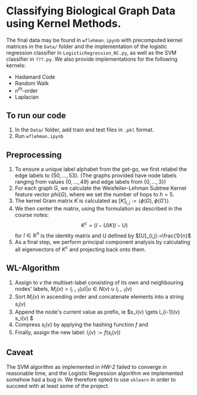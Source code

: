 # Classifying Biological Graph Data using Kernel Methods.

The final data may be found in `wflehman.ipynb` with precomputed kernel matrices in the `Data/` folder and the implementation of the logistic regression classifier 
in `LogisticRegression_NC.py`, as well as the SVM classifier in `???.py`.
We also provide implementations for the following kernels:
- Hadamard Code
- Random Walk
- $n^{th}$-order 
- Laplacian

## To run our code
1. In the `Data/` folder, add train and test files in `.pkl` format.
2. Run `wflehman.ipynb`

## Preprocessing
1. To ensure a unique label alphabet from the get-go, we first relabel the edge labels to $\{50, \dots, 53\}$. (The graphs provided have node labels ranging from values $\{0,\dots, 49\}$ and edge labels from $\{0,\dots, 3\}$)
2. For each graph $G$, we calculate the Weisfeiler-Lehman Subtree Kernel feature vector $phi(G)$, where we set the number of hops to $h=5$. 
3. The kernel Gram matrix $K$ is calculated as $[K]_{i,j}:=\langle{\phi(G),\phi(G')}\rangle$.
4. We then center the matrix, using the formulation as described in the course notes:
$$K^{c} = (I-U)K(I-U)$$ for $I\in\mathbb{R}^n$ is the identity matrix and U defined by $[U]_{i,j}:=\frac{1}{n}$
5. As a final step, we perform principal component analysis by calculating all eigenvectors of $K^c$ and projecting back onto them.

## WL-Algorithm
1. Assign to $v$ the multiset-label consisting of its own and neighbouring nodes' labels, $M_i(v) = {l_{i-1}(u) | u \in N(v)} \cup {l_{i-1}(v)}$
2. Sort $M_i(v)$ in ascending order and concatenate elements into a string $s_i(v)$
3. Append the node's current value  as prefix, ie  $s_i(v) \gets l_{i-1}(v)  s_i(v) $
4. Compress $s_i(v)$ by applying the hashing function $f$ and 
5. Finally, assign the new label: $l_i(v) := f(s_i(v))$

## Caveat
The SVM algorithm as implemented in _HW-2_ failed to converge in reasonable time, and the Logistic Regression algorithm we implemented somehow had a bug in. We therefore opted to use `sklearn` in order to succeed with at least some of the project. 
